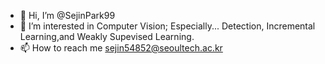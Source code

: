 - 👋 Hi, I’m @SejinPark99
- 👀 I’m interested in Computer Vision; Especially... Detection, Incremental Learning,and Weakly Supevised Learning.
- 📫 How to reach me sejin54852@seoultech.ac.kr

<!---
SejinPark99/SejinPark99 is a ✨ special ✨ repository because its `README.md` (this file) appears on your GitHub profile.
You can click the Preview link to take a look at your changes.
--->
